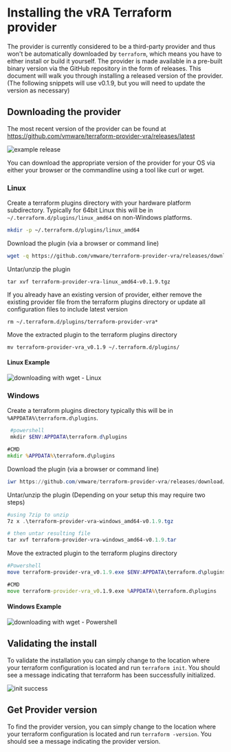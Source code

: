 # Installing the vRA Terraform provider

The provider is currently considered to be a third-party provider and thus won't be automatically downloaded by ```terraform```, which means you have to either install or build it yourself. The provider is made available in a pre-built binary version via the GitHub repository in the form of releases. This document will walk you through installing a released version of the provider. (The following snippets will use v0.1.9, but you will need to update the version as necessary)

## Downloading the provider

 The most recent version of the provider can be found at https://github.com/vmware/terraform-provider-vra/releases/latest

![example release](images/provider_release_example.png)

You can download the appropriate version of the provider for your OS via either your browser or the commandline using a tool like curl or wget.

### Linux

Create a terraform plugins directory with your hardware platform subdirectory. Typically for 64bit Linux this will be in ```~/.terraform.d/plugins/linux_amd64``` on non-Windows platforms.

```bash
mkdir -p ~/.terraform.d/plugins/linux_amd64 
```

Download the plugin (via a browser or command line)

 ```bash
 wget -q https://github.com/vmware/terraform-provider-vra/releases/download/v0.1.9/terraform-provider-vra-linux_amd64-v0.1.9.tgz
 ```

Untar/unzip the plugin

```shell
tar xvf terraform-provider-vra-linux_amd64-v0.1.9.tgz
```

If you already have an existing version of provider, either remove the existing provider file from the terraform plugins directory or update all configuration files to include latest version

```shell
rm ~/.terraform.d/plugins/terraform-provider-vra*
```

Move the extracted plugin to the terraform plugins directory

```shell
mv terraform-provider-vra_v0.1.9 ~/.terraform.d/plugins/
```

#### Linux Example

![downloading with wget - Linux ](images/wget_release_linux.png)

### Windows

Create a terraform plugins directory typically this will be in ```%APPDATA%\terraform.d\plugins```.

```powershell
 #powershell
 mkdir $ENV:APPDATA\terraform.d\plugins
```

```cmd
#CMD
mkdir %APPDATA%\terraform.d\plugins
```

Download the plugin (via a browser or command line)

 ```powershell
 iwr https://github.com/vmware/terraform-provider-vra/releases/download/v0.1.9/terraform-provider-vra-windows_amd64-v0.1.9.tgz -outfile terraform-provider-vra-windows_amd64-v0.1.9.tgz
 ```

Untar/unzip the plugin (Depending on your setup this may require two steps)

```powershell
#using 7zip to unzip
7z x .\terraform-provider-vra-windows_amd64-v0.1.9.tgz

# then untar resulting file
tar xvf terraform-provider-vra-windows_amd64-v0.1.9.tar
```

Move the extracted plugin to the terraform plugins directory

```powershell
#Powershell
move terraform-provider-vra_v0.1.9.exe $ENV:APPDATA\terraform.d\plugins
```

```cmd
#CMD
move terraform-provider-vra_v0.1.9.exe %APPDATA%\terraform.d\plugins
```

#### Windows Example

![downloading with wget - Powershell ](images/wget_release_pshell.png)

## Validating the install

To validate the installation you can simply change to the location where your terraform configuration is located and run ```terraform init```. You should see a message indicating that terraform has been successfully initialized.

![init success](images/install_success.png)

## Get Provider version
To find the provider version, you can simply change to the location where your terraform configuration is located and run ```terraform -version```. You should see a message indicating the provider version.
